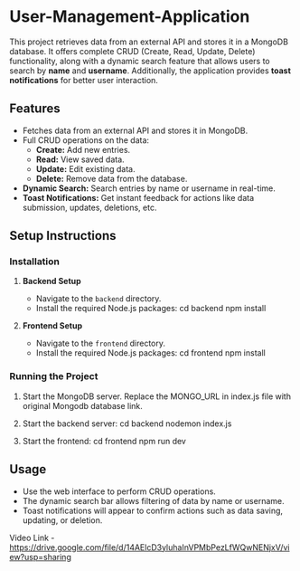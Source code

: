 # User-Management-Application
This project retrieves data from an external API and stores it in a MongoDB database. It offers complete CRUD (Create, Read, Update, Delete) functionality, along with a dynamic search feature that allows users to search by **name** and **username**. Additionally, the application provides **toast notifications** for better user interaction.

## Features
- Fetches data from an external API and stores it in MongoDB.
- Full CRUD operations on the data:
  - **Create:** Add new entries.
  - **Read:** View saved data.
  - **Update:** Edit existing data.
  - **Delete:** Remove data from the database.
- **Dynamic Search:** Search entries by name or username in real-time.
- **Toast Notifications:** Get instant feedback for actions like data submission, updates, deletions, etc.

## Setup Instructions

### Installation
1. **Backend Setup**
   - Navigate to the `backend` directory.
   - Install the required Node.js packages:
     cd backend
     npm install

2. **Frontend Setup**
   - Navigate to the `frontend` directory.
   - Install the required Node.js packages:
     cd frontend
     npm install

### Running the Project
1. Start the MongoDB server. Replace the MONGO_URL in index.js file with original Mongodb database link.
2. Start the backend server:
   cd backend
   nodemon index.js
   
4. Start the frontend:
   cd frontend
   npm run dev

## Usage
- Use the web interface to perform CRUD operations.
- The dynamic search bar allows filtering of data by name or username.
- Toast notifications will appear to confirm actions such as data saving, updating, or deletion.


Video Link - https://drive.google.com/file/d/14AElcD3yluhaInVPMbPezLfWQwNENjxV/view?usp=sharing
